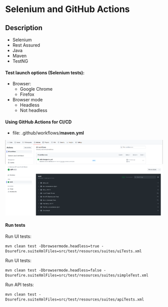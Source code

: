 # Selenium and GitHub Actions
## Description
- Selenium
- Rest Assured
- Java
- Maven
- TestNG

#### Test launch options (Selenium tests):
- Browser:
  - Google Chrome
  - Firefox
- Browser mode
  - Headless
  - Not headless

#### Using GitHub Actions for CI/CD
- file: .github/workflows/**maven.yml**

![Nodes screenshot](readme-assets/github_action_01.png)
![Nodes screenshot](readme-assets/github_action_02.png)

#### Run tests
Run UI tests:
```
mvn clean test -Dbrowsermode.headless=true -Dsurefire.suiteXmlFiles=src/test/resources/suites/uiTests.xml
```
Run UI tests:
```
mvn clean test -Dbrowsermode.headless=false -Dsurefire.suiteXmlFiles=src/test/resources/suites/simpleTest.xml
```
Run API tests:
```
mvn clean test -Dsurefire.suiteXmlFiles=src/test/resources/suites/apiTests.xml
```

